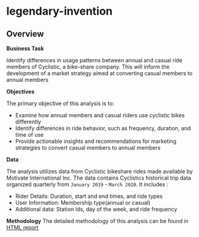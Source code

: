# legendary-invention
## Overview
**Business Task**

Identify differences in usage patterns between annual and casual ride members of Cyclistic, a bike-share company. This will inform the development of a market strategy aimed at converting casual members to annual members 
 
**Objectives** 

The primary objective of this analysis is to:
* Examine how annual members and casual riders use cyclistic bikes differently
* Identify differences in ride behavior, such as frequency, duration, and time of use
* Provide actionable insights and recommendations for marketing strategies to convert casual members to annual members

**Data**

The analysis utilizes data from Cyclistic bikeshare rides made available by Motivate International Inc. The data contains Cyclistics historical trip data organized quarterly from `January 2019` - `March 2020`. It includes :
* Rider Details: Duration, start and end times, and ride types
* User Information: Membership type(annual or casual)
* Additional data: Station Ids, day of the week, and ride frequency

**Methodology**
The detailed methodology of this analysis can be found in [HTML report]()
